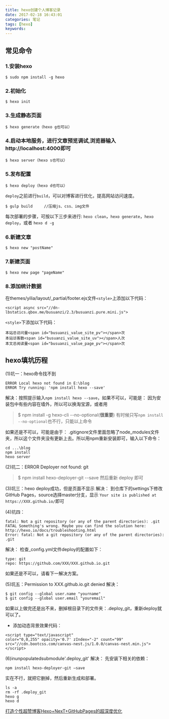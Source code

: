 ```yaml
---
title: hexo创建个人博客记录
date: 2017-02-18 16:43:01
categories: 笔记
tags: [hexo]
keywords: 
---
```


## 常见命令
###  1.安装hexo
``` 
$ sudo npm install -g hexo
```

<!--more-->
###  2.初始化
``` 
$ hexo init
```

###  3.生成静态页面
``` 
$ hexo generate（hexo g也可以）
```

###  4.启动本地服务，进行文章预览调试,浏览器输入http://localhost:4000即可
``` 
$ hexo server（hexo s也可以）
```

###  5.发布配置
``` 
$ hexo deploy（hexo d也可以）
```

`deploy`之前进行`build`，可以对博客进行优化，提高网站访问速度。
```
$ gulp build     //压缩js、css、img文件
```

每次部署的步骤，可按以下三步来进行: `hexo clean`，`hexo generate`，`hexo deploy`，或者 `hexo d -g`

###  6.新建文章
``` 
$ hexo new "postName" 
```

###  7.新建页面
``` 
$ hexo new page "pageName" 
```

### 8.添加统计数据
在themes/yilia/layout/_partial/footer.ejs文件`<style>`上添加以下代码：
```
<script async src="//dn-lbstatics.qbox.me/busuanzi/2.3/busuanzi.pure.mini.js">
```

`<style>`下添加以下代码：
```
本站总访问量<span id="busuanzi_value_site_pv"></span>次
本站访客数<span id="busuanzi_value_site_uv"></span>人次
本文总阅读量<span id="busuanzi_value_page_pv"></span>次
```

## hexo填坑历程
(1)坑一：hexo命令找不到
```
ERROR Local hexo not found in E:\blog
ERROR Try running: 'npm install hexo --save'
```

解决：按照提示输入`npm install hexo --save`，如果不可以，可能是：
因为安装包中有些内容在墙外，所以可以换淘宝源，或者用
> $ npm install -g hexo-cli --no-optional(**很重要**)
有时候只写`npm install --no-optional`也不行，只能以上命令

如果还是不可以，可能是由于：
.gitignore文件里面忽略了node_modules文件夹，所以这个文件夹没有更新上去。所以用npm重新安装即可，输入以下命令：
```
cd ...\blog
npm install
hexo server
```

(2)坑二：ERROR Deployer not found: git
> $ npm install hexo-deployer-git --save 
然后重新 deploy 即可

(3)坑三：hexo deploy成功，但是页面不显示
解决：
到仓库下的settings下修改GitHub Pages，source选择master分支，显示 `Your site is published at https://XXX.github.io/`即可

(4)坑四：
```
fatal: Not a git repository (or any of the parent directories): .git
FATAL Something's wrong. Maybe you can find the solution here: http://hexo.io/docs/troubleshooting.html
Error: fatal: Not a git repository (or any of the parent directories): .git
```

解决：
检查_config.yml文件deploy的配置如下：
```
type: git
repo: https://github.com/XXX/XXX.github.io.git
```

如果还是不可以，请看下一解决方案。

(5)坑五：Permission to  XXX.github.io.git denied 
解决：
```
$ git config --global user.name "yourname"
$ git config --global user.email "youremail"
```

如果以上做完还是出不来，删掉根目录下的文件夹：.deploy_git，重新deploy就可以了。

* 添加动态背景效果代码：
```
<script type="text/javascript"
color="0,0,255" opacity='0.7' zIndex="-2" count="99" src="//cdn.bootcss.com/canvas-nest.js/1.0.0/canvas-nest.min.js"></script>
```

(6)inunpopulatedsubmodule'.deploy_git'
解决：
先安装下相关的依赖：
```
npm install hexo-deployer-git –save
```
实在不行，就把它删掉，然后重新生成和部署。
```
ls -a
rm -rf .deploy_git
hexo g
hexo d
```

[打造个性超赞博客Hexo+NexT+GitHubPages的超深度优化](https://reuixiy.github.io/technology/computer/computer-aided-art/2017/06/09/hexo-next-optimization.html#fn:2)
